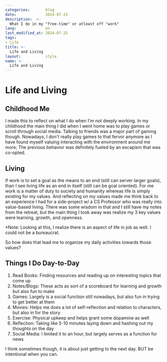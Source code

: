 ```yaml
---
categories:       blog
date:             2024-07-25
description:  >-
  What I do in my "free-time" or atleast off "work"
lang:             en
last_modified_at: 2024-07-25
tags:
- Life
title: >-
  Life and Living
layout:           style
name: >-
  Life and Living
---
```


# Life and Living

## Childhood Me

I made this to reflect on what I do when I'm not deeply working. In my childhood the main thing I did when I went home was to play games or scroll through social media. Talking to friends was a major part of gaming though. Nowadays, I don't really play games to that fervor anymore as I have found myself valuing interacting with the environment around me more; The previous behavior was definitely fueled by an escapism that was co-opted.

## Living

If work is to set a goal as the means to an end (still can server larger goals), than I see living life as an end in itself (still can be goal oriented). For me work is a matter of duty to society and humanity whereas life is simply existing for my values. And reflecting on my values made me think back to an experience I had for a side-project w/ a CS Professor who was really into value-based living. There was some wisdom in that and I still have my notes from the retreat, but the main thing I took away was realize my 3 key values were learning, growth, and openness.

*Note: Looking at this, I realize there is an aspect of life in job as well. I could not be a bureaucrat.

So how does that lead me to organize my daily activities towards those values?

## Things I Do Day-to-Day

1. Read Books: Finding resources and reading up on interesting topics that come up
2. Notes/Blogs: These acts as sort of a scoreboard for learning and growth but also fun to make
3. Games: Largely is a social function still nowadays, but also fun in trying to get better at them
4. Movies: Helps me does a lot of self-reflection and relation to characters, but also in for the story
5. Exercise: Physical upkeep and helps grant some dopamine as well
6. Reflection: Taking like 5-10 minutes laying down and hashing out my thoughts on the day
7. Social Media: I limited it to an hour, but largely serves as a function for news

I think sometimes though, it is about just getting to the next day. BUT be intentional when you can.